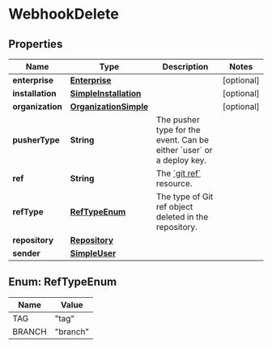 

# WebhookDelete


## Properties

| Name | Type | Description | Notes |
|------------ | ------------- | ------------- | -------------|
|**enterprise** | [**Enterprise**](Enterprise.md) |  |  [optional] |
|**installation** | [**SimpleInstallation**](SimpleInstallation.md) |  |  [optional] |
|**organization** | [**OrganizationSimple**](OrganizationSimple.md) |  |  [optional] |
|**pusherType** | **String** | The pusher type for the event. Can be either &#x60;user&#x60; or a deploy key. |  |
|**ref** | **String** | The [&#x60;git ref&#x60;](https://docs.github.com/rest/reference/git#get-a-reference) resource. |  |
|**refType** | [**RefTypeEnum**](#RefTypeEnum) | The type of Git ref object deleted in the repository. |  |
|**repository** | [**Repository**](Repository.md) |  |  |
|**sender** | [**SimpleUser**](SimpleUser.md) |  |  |



## Enum: RefTypeEnum

| Name | Value |
|---- | -----|
| TAG | &quot;tag&quot; |
| BRANCH | &quot;branch&quot; |



